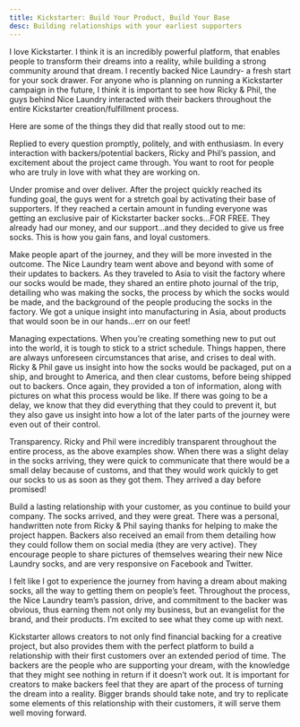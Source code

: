 ```yaml
---
title: Kickstarter: Build Your Product, Build Your Base
desc: Building relationships with your earliest supporters
---
```


I love Kickstarter. I think it is an incredibly powerful platform, that enables people to transform their dreams into a reality, while building a strong community around that dream. I recently backed Nice Laundry- a fresh start for your sock drawer. For anyone who is planning on running a Kickstarter campaign in the future, I think it is important to see how Ricky & Phil, the guys behind Nice Laundry interacted with their backers throughout the entire Kickstarter creation/fulfillment process.

Here are some of the things they did that really stood out to me:

Replied to every question promptly, politely, and with enthusiasm.
In every interaction with backers/potential backers, Ricky and Phil’s passion, and excitement about the project came through. You want to root for people who are truly in love with what they are working on.

Under promise and over deliver.
After the project quickly reached its funding goal, the guys went for a stretch goal by activating their base of supporters. If they reached a certain amount in funding everyone was getting an exclusive pair of Kickstarter backer socks…FOR FREE. They already had our money, and our support…and they decided to give us free socks. This is how you gain fans, and loyal customers.

Make people apart of the journey, and they will be more invested in the outcome.
The Nice Laundry team went above and beyond with some of their updates to backers. As they traveled to Asia to visit the factory where our socks would be made, they shared an entire photo journal of the trip, detailing who was making the socks, the process by which the socks would be made, and the background of the people producing the socks in the factory. We got a unique insight into manufacturing in Asia, about products that would soon be in our hands…err on our feet!

Managing expectations.
When you’re creating something new to put out into the world, it is tough to stick to a strict schedule. Things happen, there are always unforeseen circumstances that arise, and crises to deal with. Ricky & Phil gave us insight into how the socks would be packaged, put on a ship, and brought to America, and then clear customs, before being shipped out to backers. Once again, they provided a ton of information, along with pictures on what this process would be like. If there was going to be a delay, we know that they did everything that they could to prevent it, but they also gave us insight into how a lot of the later parts of the journey were even out of their control.

Transparency.
Ricky and Phil were incredibly transparent throughout the entire process, as the above examples show. When there was a slight delay in the socks arriving, they were quick to communicate that there would be a small delay because of customs, and that they would work quickly to get our socks to us as soon as they got them. They arrived a day before promised!

Build a lasting relationship with your customer, as you continue to build your company.
The socks arrived, and they were great. There was a personal, handwritten note from Ricky & Phil saying thanks for helping to make the project happen. Backers also received an email from them detailing how they could follow them on social media (they are very active). They encourage people to share pictures of themselves wearing their new Nice Laundry socks, and are very responsive on Facebook and Twitter.

I felt like I got to experience the journey from having a dream about making socks, all the way to getting them on people’s feet. Throughout the process, the Nice Laundry team’s passion, drive, and commitment to the backer was obvious, thus earning them not only my business, but an evangelist for the brand, and their products. I’m excited to see what they come up with next.

Kickstarter allows creators to not only find financial backing for a creative project, but also provides them with the perfect platform to build a relationship with their first customers over an extended period of time. The backers are the people who are supporting your dream, with the knowledge that they might see nothing in return if it doesn’t work out. It is important for creators to make backers feel that they are apart of the process of turning the dream into a reality. Bigger brands should take note, and try to replicate some elements of this relationship with their customers, it will serve them well moving forward.